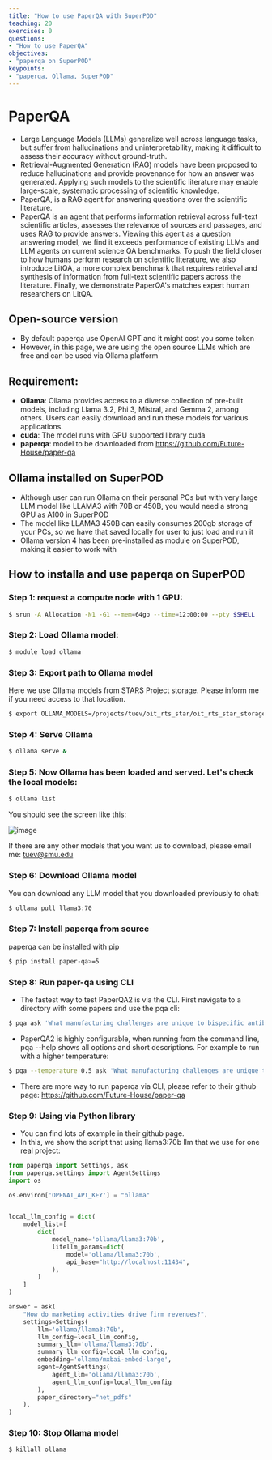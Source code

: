 ```yaml
---
title: "How to use PaperQA with SuperPOD"
teaching: 20
exercises: 0
questions:
- "How to use PaperQA"
objectives:
- "paperqa on SuperPOD"
keypoints:
- "paperqa, Ollama, SuperPOD"
---
```


# PaperQA
- Large Language Models (LLMs) generalize well across language tasks, but suffer from hallucinations and uninterpretability, making it difficult to assess their accuracy without ground-truth.
- Retrieval-Augmented Generation (RAG) models have been proposed to reduce hallucinations and provide provenance for how an answer was generated. Applying such models to the scientific literature may enable large-scale, systematic processing of scientific knowledge.
- PaperQA, is a RAG agent for answering questions over the scientific literature.
- PaperQA is an agent that performs information retrieval across full-text scientific articles, assesses the relevance of sources and passages, and uses RAG to provide answers. Viewing this agent as a question answering model, we find it exceeds performance of existing LLMs and LLM agents on current science QA benchmarks. To push the field closer to how humans perform research on scientific literature, we also introduce LitQA, a more complex benchmark that requires retrieval and synthesis of information from full-text scientific papers across the literature. Finally, we demonstrate PaperQA's matches expert human researchers on LitQA.

## Open-source version
- By default paperqa use OpenAI GPT and it might cost you some token
- However, in this page, we are using the open source LLMs which are free and can be used via Ollama platform

## Requirement:

- **Ollama**: Ollama provides access to a diverse collection of pre-built models, including Llama 3.2, Phi 3, Mistral, and Gemma 2, among others. Users can easily download and run these models for various applications. 
- **cuda**: The model runs with GPU supported library cuda
- **paperqa**: model to be downloaded from https://github.com/Future-House/paper-qa

## Ollama installed on SuperPOD
- Although user can run Ollama on their personal PCs but with very large LLM model like LLAMA3 with 70B or 450B, you would need a strong GPU as A100 in SuperPOD
- The model like LLAMA3 450B can easily consumes 200gb storage of your PCs, so we have that saved locally for user to just load and run it
- Ollama version 4 has been pre-installed as module on SuperPOD, making it easier to work with

## How to installa and use paperqa on SuperPOD

### Step 1: request a compute node with 1 GPU:

```bash
$ srun -A Allocation -N1 -G1 --mem=64gb --time=12:00:00 --pty $SHELL
```

### Step 2: Load Ollama model:

```bash
$ module load ollama
```

### Step 3: Export path to Ollama model

Here we use Ollama models from STARS Project storage. Please inform me if you need access to that location.

```bash
$ export OLLAMA_MODELS=/projects/tuev/oit_rts_star/oit_rts_star_storage/Ollama_models
```

### Step 4: Serve Ollama

```bash
$ ollama serve &
```

### Step 5: Now Ollama has been loaded and served. Let's check the local models:

```bash
$ ollama list
```

You should see the screen like this:

![image](https://github.com/user-attachments/assets/bef9b961-8672-4d7f-9c3e-220ad1fde389)

If there are any other models that you want us to download, please email me: tuev@smu.edu

### Step 6: Download Ollama model

You can download any LLM model that you downloaded previously to chat:

```bash
$ ollama pull llama3:70
```

### Step 7: Install paperqa from source

paperqa can be installed with pip

```bash
$ pip install paper-qa>=5
```

### Step 8: Run paper-qa using CLI

- The fastest way to test PaperQA2 is via the CLI. First navigate to a directory with some papers and use the pqa cli:

```bash
$ pqa ask 'What manufacturing challenges are unique to bispecific antibodies?'
```

- PaperQA2 is highly configurable, when running from the command line, pqa --help shows all options and short descriptions. For example to run with a higher temperature:

```bash
$ pqa --temperature 0.5 ask 'What manufacturing challenges are unique to bispecific antibodies?'
```

- There are more way to run paperqa via CLI, please refer to their github page: https://github.com/Future-House/paper-qa

### Step 9: Using via Python library

- You can find lots of example in their github page.
- In this, we show the script that using llama3:70b llm that we use for one real project:

```python
from paperqa import Settings, ask
from paperqa.settings import AgentSettings
import os

os.environ['OPENAI_API_KEY'] = "ollama"


local_llm_config = dict(
    model_list=[
        dict(
            model_name='ollama/llama3:70b',
            litellm_params=dict(
                model='ollama/llama3:70b',
                api_base="http://localhost:11434",
            ),
        )
    ]
)

answer = ask(
    "How do marketing activities drive firm revenues?",
    settings=Settings(
        llm='ollama/llama3:70b',
        llm_config=local_llm_config,
        summary_llm='ollama/llama3:70b',
        summary_llm_config=local_llm_config,
        embedding='ollama/mxbai-embed-large',
        agent=AgentSettings(
            agent_llm='ollama/llama3:70b', 
            agent_llm_config=local_llm_config
        ),
        paper_directory="net_pdfs"
    ),
)
```

### Step 10: Stop Ollama model

```bash
$ killall ollama
```

